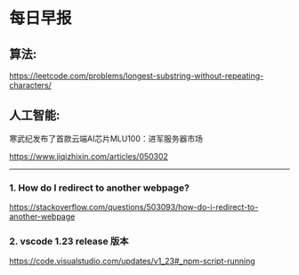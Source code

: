 # 每日早报

## 算法:
https://leetcode.com/problems/longest-substring-without-repeating-characters/

## 人工智能:
寒武纪发布了首款云端AI芯片MLU100：进军服务器市场

https://www.jiqizhixin.com/articles/050302

---------------------------------------------
### 1. How do I redirect to another webpage?
https://stackoverflow.com/questions/503093/how-do-i-redirect-to-another-webpage

### 2. vscode 1.23 release 版本
https://code.visualstudio.com/updates/v1_23#_npm-script-running